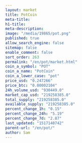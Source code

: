 ```yaml
---
layout: market
title: PotCoin
meta-title: 
h1-title: 
meta-description: 
image: "/media/19865/pot.png"
published: true
allow_search_engine: false
sitemap: false
enable_comment: false
sort_order: 263
permalink: "/en/pot/market.html"
coin_a_symbol: "POT"
coin_a_name: "PotCoin"
coin_a_lower_case: "pot"
price_usd: "0.247266"
price_btc: "0.00002104"
24h_volume_usd: "930449.0"
market_cap_usd: "219258385.0"
total_supply: "219258385.0"
available_supply: "219258385.0"
percent_change_1h: "0.15"
percent_change_24h: "5.19"
percent_change_7d: "2.87"
last_updated: "1517140742"
parent-url: "/en/pot/"
author: Sam
---
```



